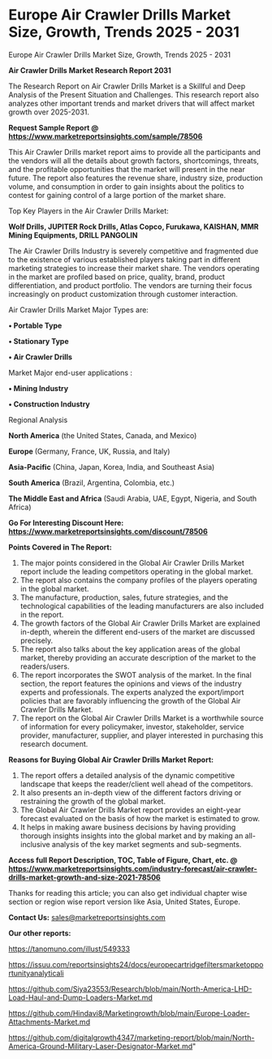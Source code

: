 # Europe Air Crawler Drills Market Size, Growth, Trends 2025 - 2031
Europe Air Crawler Drills Market Size, Growth, Trends 2025 - 2031

<strong>Air Crawler Drills Market Research Report 2031</strong>

The Research Report on Air Crawler Drills Market is a Skillful and Deep Analysis of the Present Situation and Challenges. This research report also analyzes other important trends and market drivers that will affect market growth over 2025-2031.

<strong>Request Sample Report @ <a href=https://www.marketreportsinsights.com/sample/78506>https://www.marketreportsinsights.com/sample/78506</a></strong>

This Air Crawler Drills market report aims to provide all the participants and the vendors will all the details about growth factors, shortcomings, threats, and the profitable opportunities that the market will present in the near future. The report also features the revenue share, industry size, production volume, and consumption in order to gain insights about the politics to contest for gaining control of a large portion of the market share.

Top Key Players in the Air Crawler Drills Market:

<strong>Wolf Drills, JUPITER Rock Drills, Atlas Copco, Furukawa, KAISHAN, MMR Mining Equipments, DRILL PANGOLIN</strong>

The Air Crawler Drills Industry is severely competitive and fragmented due to the existence of various established players taking part in different marketing strategies to increase their market share. The vendors operating in the market are profiled based on price, quality, brand, product differentiation, and product portfolio. The vendors are turning their focus increasingly on product customization through customer interaction.

Air Crawler Drills Market Major Types are:

<strong>• Portable Type

• Stationary Type

• Air Crawler Drills</strong>

Market Major end-user applications :

<strong>• Mining Industry

• Construction Industry</strong>

Regional Analysis

</u><strong><b>North America</b></strong> (the United States, Canada, and Mexico)

<strong><b>Europe </b></strong>(Germany, France, UK, Russia, and Italy)

<strong><b>Asia-Pacific</b></strong> (China, Japan, Korea, India, and Southeast Asia)

<strong><b>South America</b></strong> (Brazil, Argentina, Colombia, etc.)

<strong><b>The Middle East and Africa</b></strong> (Saudi Arabia, UAE, Egypt, Nigeria, and South Africa)

<strong>Go For Interesting Discount Here: <a href=https://www.marketreportsinsights.com/discount/78506>https://www.marketreportsinsights.com/discount/78506</a></strong>

<strong>Points Covered in The Report:</strong>
<ol>
  <li>The major points considered in the Global Air Crawler Drills Market report include the leading competitors operating in the global market.</li>
  <li>The report also contains the company profiles of the players operating in the global market.</li>
  <li>The manufacture, production, sales, future strategies, and the technological capabilities of the leading manufacturers are also included in the report.</li>
  <li>The growth factors of the Global Air Crawler Drills Market are explained in-depth, wherein the different end-users of the market are discussed precisely.</li>
  <li>The report also talks about the key application areas of the global market, thereby providing an accurate description of the market to the readers/users.</li>
  <li>The report incorporates the SWOT analysis of the market. In the final section, the report features the opinions and views of the industry experts and professionals. The experts analyzed the export/import policies that are favorably influencing the growth of the Global Air Crawler Drills Market.</li>
  <li>The report on the Global Air Crawler Drills Market is a worthwhile source of information for every policymaker, investor, stakeholder, service provider, manufacturer, supplier, and player interested in purchasing this research document.</li>
</ol>
<strong>Reasons for Buying Global Air Crawler Drills Market Report:</strong>

<ol>
  <li>The report offers a detailed analysis of the dynamic competitive landscape that keeps the reader/client well ahead of the competitors.</li>
  <li>It also presents an in-depth view of the different factors driving or restraining the growth of the global market.</li>
  <li>The Global Air Crawler Drills Market report provides an eight-year forecast evaluated on the basis of how the market is estimated to grow.</li>
  <li>It helps in making aware business decisions by having providing thorough insights insights into the global market and by making an all-inclusive analysis of the key market segments and sub-segments.</li>
</ol>
<strong>Access full Report Description, TOC, Table of Figure, Chart, etc. @ <a href=https://www.marketreportsinsights.com/industry-forecast/air-crawler-drills-market-growth-and-size-2021-78506>https://www.marketreportsinsights.com/industry-forecast/air-crawler-drills-market-growth-and-size-2021-78506</a></strong>


Thanks for reading this article; you can also get individual chapter wise section or region wise report version like Asia, United States, Europe.

<strong>Contact Us:</strong>
sales@marketreportsinsights.com

<strong>Our other reports:</strong>

<a href=https://tanomuno.com/illust/549333>https://tanomuno.com/illust/549333</a>

<a href=https://issuu.com/reportsinsights24/docs/europecartridgefiltersmarketopportunityanalyticali>https://issuu.com/reportsinsights24/docs/europecartridgefiltersmarketopportunityanalyticali</a>

<a href=https://github.com/Siya23553/Research/blob/main/North-America-LHD-Load-Haul-and-Dump-Loaders-Market.md>https://github.com/Siya23553/Research/blob/main/North-America-LHD-Load-Haul-and-Dump-Loaders-Market.md</a>

<a href=https://github.com/Hindavi8/Marketingrowth/blob/main/Europe-Loader-Attachments-Market.md>https://github.com/Hindavi8/Marketingrowth/blob/main/Europe-Loader-Attachments-Market.md</a>

<a href=https://github.com/digitalgrowth4347/marketing-report/blob/main/North-America-Ground-Military-Laser-Designator-Market.md>https://github.com/digitalgrowth4347/marketing-report/blob/main/North-America-Ground-Military-Laser-Designator-Market.md</a>"
